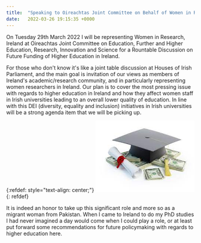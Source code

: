 ```yaml
---
title:  "Speaking to Oireachtas Joint Committee on Behalf of Women in Research, Ireland"
date:   2022-03-26 19:15:35 +0000
---
```


On Tuesday 29th March 2022 I will be representing Women in Research, Ireland at Oireachtas Joint Committee on Education, Further and Higher Education, Research, Innovation and Science for a Rountable Discussion on Future Funding of Higher Education in Ireland.

For those who don't know it's like a joint table discussion at Houses of Irish Parliament, and the main goal is invitation of our views as members of Ireland's academic/research community, and in particularly representing women researchers in Ireland. Our plan is to cover the most pressing issue with regards to higher education in Ireland and how they affect women staff in Irish universities leading to an overall lower quality of education. In line with this DEI (diversity, equality and inclusion) initiatives in Irish universities will be a strong agenda item that we will be picking up.

{:refdef: style="text-align: center;"}
![](/assets/images/hef.jpeg)
{: refdef}


It is indeed an honor to take up this significant role and more so as a migrant woman from Pakistan. When I came to Ireland to do my PhD studies I had never imagined a day would come when I could play a role, or at least put forward some recommendations for future policymaking with regards to higher education here. 



